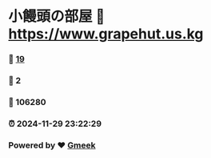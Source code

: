 # 小饅頭の部屋 :link: https://www.grapehut.us.kg 
### :page_facing_up: [19](https://www.grapehut.us.kg/tag.html) 
### :speech_balloon: 2 
### :hibiscus: 106280 
### :alarm_clock: 2024-11-29 23:22:29 
### Powered by :heart: [Gmeek](https://github.com/Meekdai/Gmeek)
